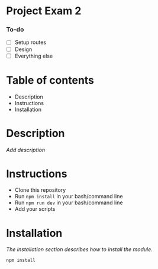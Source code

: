 # Project Exam 2

### To-do
- [ ] Setup routes
- [ ] Design
- [ ] Everything else

# Table of contents

- Description
- Instructions
- Installation


# Description
_Add description_


# Instructions
- Clone this repository
- Run `npm install` in your bash/command line
- Run `npm run dev` in your bash/command line
- Add your scripts


# Installation
_The installation section describes how to install the module._

````
npm install
````

